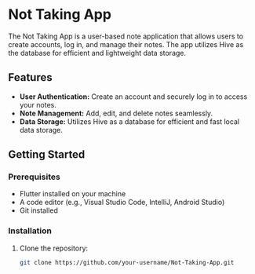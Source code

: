 # Not Taking App

The Not Taking App is a user-based note application that allows users to create accounts, log in, and manage their notes. The app utilizes Hive as the database for efficient and lightweight data storage.

## Features

- **User Authentication:** Create an account and securely log in to access your notes.
- **Note Management:** Add, edit, and delete notes seamlessly.
- **Data Storage:** Utilizes Hive as a database for efficient and fast local data storage.

## Getting Started

### Prerequisites

- Flutter installed on your machine
- A code editor (e.g., Visual Studio Code, IntelliJ, Android Studio)
- Git installed

### Installation

1. Clone the repository:

   ```bash
   git clone https://github.com/your-username/Not-Taking-App.git
